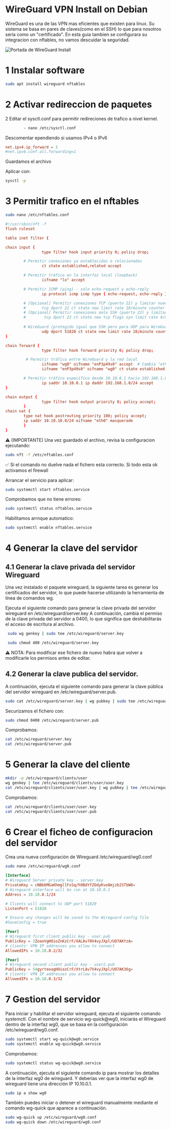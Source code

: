 # WireGuard VPN Install on Debian

WireGuard es una de las VPN mas eficientes que existen para linux. 
Su sistema se basa en pares de claves(como en el SSH) lo que para nosotros seria como un "certificado".
En esta guia tambien se configurara su integracion con nftables, no vamos descuidar la seguridad.

![Portada de WireGuard Install](WireGuard_Install.png)

# 1 Instalar software
```bash
sudo apt install wireguard nftables
```
# 2 Activar redireccion de paquetes
2 Editar el sysctl.conf para permitir redireciones de trafico a nivel kernel.
```bash
        - nano /etc/sysctl.conf
```
Descomentar ependiendo si usamos IPv4 o IPv6
```conf
net.ipv4.ip_forward = 1
#net.ipv6.conf.all.forwarding=1
```
Guardamos el archivo

Aplicar con:
```bash
sysctl -p
```

# 3 Permitir trafico en el nftables
```bash 
sudo nano /etc/nftables.conf
```

```conf
#!/usr/sbin/nft -f
flush ruleset

table inet filter {

chain input {
                type filter hook input priority 0; policy drop;

        # Permitir conexiones ya establecidas o relacionadas
                ct state established,related accept

        # Permitir tráfico en la interfaz local (loopback)
                iifname "lo" accept

        # Permitir ICMP (ping) - solo echo-request y echo-reply
                ip protocol icmp icmp type { echo-request, echo-reply } accept

        # [Opcional] Permitir conexiones TCP (puerto 22) y limitar nuevas conexiones a 10 por minuto añadiendolas a un contador
        #       tcp dport 22 ct state new limit rate 10/minute counter accept
        # [Opcional] Permitir conexiones aolo SSH (puerto 22) y limitar nuevas conexiones a 10 por minuto añadiendolas a un contador
        #        tcp dport 22 ct state new tcp flags syn limit rate 4/minute counter accept
        
        # WireGuard (protegido igual que SSH pero para UDP para WireGuard en el puerto 51820)
                udp dport 51820 ct state new limit rate 10/minute counter accept
}

chain forward {
                type filter hook forward priority 0; policy drop;

         # Permitir tráfico entre WireGuard y la red local
                iifname "wg0" oifname "enP3p49s0" accept  # Cambia "eth0" por tu interfaz LAN
                iifname "enP3p49s0" oifname "wg0" ct state established,related accept

        # Permitir tráfico específico desde 10.10.0.1 hacia 192.168.1.0/24
                ip saddr 10.10.0.1 ip daddr 192.168.1.0/24 accept
}

chain output {
                type filter hook output priority 0; policy accept;
        }
chain nat {
        type nat hook postrouting priority 100; policy accept;
        ip saddr 10.10.10.0/24 oifname "eth0" masquerade
        }
}
```

:warning: (IMPORTANTE) Una vez guardado el archivo, revisa la configuracion ejecutando:
   ```bash
   sudo nft -f /etc/nftables.conf
   ```
:white_check_mark: Si el comando no duelve nada el fichero esta correcto. Si todo esta ok activamos el firewall

Arrancar el servicio para aplicar:
```bash
sudo systemctl start nftables.service
```

Comprobamos que no tiene errores:
```bash
sudo systemctl status nftables.service
```

Habilitamos arrnque automatico:
```bash
sudo systemctl enable nftables.service
```

# 4 Generar la clave del servidor

## 4.1 Generar la clave privada del servidor Wireguard
Una vez instalado el paquete wireguard, la siguiente tarea es generar los certificados del servidor,
lo que puede hacerse utilizando la herramienta de línea de comandos wg.

Ejecuta el siguiente comando para generar la clave privada del servidor wireguard en /etc/wireguard/server.key
A continuación, cambia el permiso de la clave privada del servidor a 0400, lo que significa que deshabilitarás el acceso de escritura al archivo.
```bash
 sudo wg genkey | sudo tee /etc/wireguard/server.key
```
```bash
 sudo chmod 400 /etc/wireguard/server.key
```
:warning: NOTA: Para modificar ese fichero de nuevo habra que volver a modificarle los permisos antes de editar.

## 4.2 Generar la clave publica del servidor.
A continuación, ejecuta el siguiente comando para generar la clave pública del servidor wireguard en /etc/wireguard/server.pub.
```bash
sudo cat /etc/wireguard/server.key | wg pubkey | sudo tee /etc/wireguard/server.pub
```
Securizamos el fichero con:
```bash
sudo chmod 0400 /etc/wireguard/server.pub
```
Comprobamos:
```bash
cat /etc/wireguard/server.key
cat /etc/wireguard/server.pub
```
# 5 Generar la clave del cliente
```bash
mkdir -p /etc/wireguard/clients/user
wg genkey | tee /etc/wireguard/clients/user/user.key
cat /etc/wireguard/clients/user/user.key | wg pubkey | tee /etc/wireguard/clients/user/user.pub
```
Comprobamos:
```bash
cat /etc/wireguard/clients/user/user.key
cat /etc/wireguard/clients/user/user.pub
```

# 6 Crear el ficheo de configuracion del servidor 

Crea una nueva configuración de Wireguard /etc/wireguard/wg0.conf
```bash
sudo nano /etc/wireguard/wg0.conf
```
```conf
[Interface]
# Wireguard Server private key - server.key
PrivateKey = cNBb6MGaKhmgllFxSq/h9BdYfZOdyKvo8mjzb2STbW8=
# Wireguard interface will be run at 10.10.0.1
Address = 10.10.0.1/24

# Clients will connect to UDP port 51820
ListenPort = 51820

# Ensure any changes will be saved to the Wireguard config file
#SaveConfig = true

[Peer]
# Wireguard first client public key - user.pub
PublicKey = 3ZoaoVgHOioZnKzCrF/XALAv70V4vyJXpl/UO7AKYzA=
# clients' VPN IP addresses you allow to connect
AllowedIPs = 10.10.0.2/32

[Peer]
# Wireguard second client public key - user2.pub
PublicKey = 54gyrteoagHOiozCrF/XtrLAv7V4vyJXpl/UO7AK36g=
# clients' VPN IP addresses you allow to connect
AllowedIPs = 10.10.0.3/32
```

# 7 Gestion del servidor 

Para iniciar y habilitar el servidor wireguard, ejecuta el siguiente comando systemctl.
Con el nombre de servicio wg-quick@wg0, iniciarás el Wireguard dentro de la interfaz wg0,
que se basa en la configuración /etc/wireguard/wg0.conf.
```bash
sudo systemctl start wg-quick@wg0.service
sudo systemctl enable wg-quick@wg0.service
```
   Comprobamos:
```bash
sudo systemctl status wg-quick@wg0.service
```
A continuación, ejecuta el siguiente comando ip para mostrar los detalles de la interfaz wg0 de wireguard. Y deberías ver que la interfaz wg0 de wireguard tiene una dirección IP 10.10.0.1.
```bash
sudo ip a show wg0
```
También puedes iniciar o detener el wireguard manualmente mediante el comando wg-quick que aparece a continuación.

```bash
sudo wg-quick up /etc/wireguard/wg0.conf
sudo wg-quick down /etc/wireguard/wg0.conf
```
